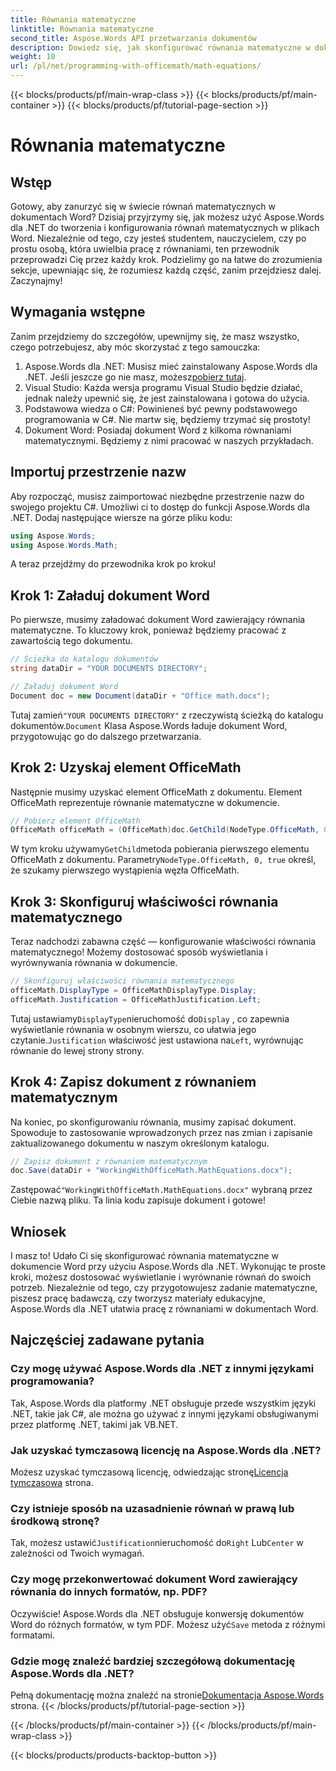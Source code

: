 ```yaml
---
title: Równania matematyczne
linktitle: Równania matematyczne
second_title: Aspose.Words API przetwarzania dokumentów
description: Dowiedz się, jak skonfigurować równania matematyczne w dokumentach Word za pomocą Aspose.Words dla .NET. Przewodnik krok po kroku z przykładami, często zadawanymi pytaniami i nie tylko.
weight: 10
url: /pl/net/programming-with-officemath/math-equations/
---
```


{{< blocks/products/pf/main-wrap-class >}}
{{< blocks/products/pf/main-container >}}
{{< blocks/products/pf/tutorial-page-section >}}

# Równania matematyczne

## Wstęp

Gotowy, aby zanurzyć się w świecie równań matematycznych w dokumentach Word? Dzisiaj przyjrzymy się, jak możesz użyć Aspose.Words dla .NET do tworzenia i konfigurowania równań matematycznych w plikach Word. Niezależnie od tego, czy jesteś studentem, nauczycielem, czy po prostu osobą, która uwielbia pracę z równaniami, ten przewodnik przeprowadzi Cię przez każdy krok. Podzielimy go na łatwe do zrozumienia sekcje, upewniając się, że rozumiesz każdą część, zanim przejdziesz dalej. Zaczynajmy!

## Wymagania wstępne

Zanim przejdziemy do szczegółów, upewnijmy się, że masz wszystko, czego potrzebujesz, aby móc skorzystać z tego samouczka:

1.  Aspose.Words dla .NET: Musisz mieć zainstalowany Aspose.Words dla .NET. Jeśli jeszcze go nie masz, możesz[pobierz tutaj](https://releases.aspose.com/words/net/).
2. Visual Studio: Każda wersja programu Visual Studio będzie działać, jednak należy upewnić się, że jest zainstalowana i gotowa do użycia.
3. Podstawowa wiedza o C#: Powinieneś być pewny podstawowego programowania w C#. Nie martw się, będziemy trzymać się prostoty!
4. Dokument Word: Posiadaj dokument Word z kilkoma równaniami matematycznymi. Będziemy z nimi pracować w naszych przykładach.

## Importuj przestrzenie nazw

Aby rozpocząć, musisz zaimportować niezbędne przestrzenie nazw do swojego projektu C#. Umożliwi ci to dostęp do funkcji Aspose.Words dla .NET. Dodaj następujące wiersze na górze pliku kodu:

```csharp
using Aspose.Words;
using Aspose.Words.Math;
```

A teraz przejdźmy do przewodnika krok po kroku!

## Krok 1: Załaduj dokument Word

Po pierwsze, musimy załadować dokument Word zawierający równania matematyczne. To kluczowy krok, ponieważ będziemy pracować z zawartością tego dokumentu.

```csharp
// Ścieżka do katalogu dokumentów
string dataDir = "YOUR DOCUMENTS DIRECTORY";

// Załaduj dokument Word
Document doc = new Document(dataDir + "Office math.docx");
```

 Tutaj zamień`"YOUR DOCUMENTS DIRECTORY"` z rzeczywistą ścieżką do katalogu dokumentów.`Document` Klasa Aspose.Words ładuje dokument Word, przygotowując go do dalszego przetwarzania.

## Krok 2: Uzyskaj element OfficeMath

Następnie musimy uzyskać element OfficeMath z dokumentu. Element OfficeMath reprezentuje równanie matematyczne w dokumencie.

```csharp
// Pobierz element OfficeMath
OfficeMath officeMath = (OfficeMath)doc.GetChild(NodeType.OfficeMath, 0, true);
```

 W tym kroku używamy`GetChild`metoda pobierania pierwszego elementu OfficeMath z dokumentu. Parametry`NodeType.OfficeMath, 0, true` określ, że szukamy pierwszego wystąpienia węzła OfficeMath.

## Krok 3: Skonfiguruj właściwości równania matematycznego

Teraz nadchodzi zabawna część — konfigurowanie właściwości równania matematycznego! Możemy dostosować sposób wyświetlania i wyrównywania równania w dokumencie.

```csharp
// Skonfiguruj właściwości równania matematycznego
officeMath.DisplayType = OfficeMathDisplayType.Display;
officeMath.Justification = OfficeMathJustification.Left;
```

 Tutaj ustawiamy`DisplayType`nieruchomość do`Display` , co zapewnia wyświetlanie równania w osobnym wierszu, co ułatwia jego czytanie.`Justification` właściwość jest ustawiona na`Left`, wyrównując równanie do lewej strony strony.

## Krok 4: Zapisz dokument z równaniem matematycznym

Na koniec, po skonfigurowaniu równania, musimy zapisać dokument. Spowoduje to zastosowanie wprowadzonych przez nas zmian i zapisanie zaktualizowanego dokumentu w naszym określonym katalogu.

```csharp
// Zapisz dokument z równaniem matematycznym
doc.Save(dataDir + "WorkingWithOfficeMath.MathEquations.docx");
```

 Zastępować`"WorkingWithOfficeMath.MathEquations.docx"` wybraną przez Ciebie nazwą pliku. Ta linia kodu zapisuje dokument i gotowe!

## Wniosek

I masz to! Udało Ci się skonfigurować równania matematyczne w dokumencie Word przy użyciu Aspose.Words dla .NET. Wykonując te proste kroki, możesz dostosować wyświetlanie i wyrównanie równań do swoich potrzeb. Niezależnie od tego, czy przygotowujesz zadanie matematyczne, piszesz pracę badawczą, czy tworzysz materiały edukacyjne, Aspose.Words dla .NET ułatwia pracę z równaniami w dokumentach Word.

## Najczęściej zadawane pytania

### Czy mogę używać Aspose.Words dla .NET z innymi językami programowania?
Tak, Aspose.Words dla platformy .NET obsługuje przede wszystkim języki .NET, takie jak C#, ale można go używać z innymi językami obsługiwanymi przez platformę .NET, takimi jak VB.NET.

### Jak uzyskać tymczasową licencję na Aspose.Words dla .NET?
 Możesz uzyskać tymczasową licencję, odwiedzając stronę[Licencja tymczasowa](https://purchase.aspose.com/temporary-license/) strona.

### Czy istnieje sposób na uzasadnienie równań w prawą lub środkową stronę?
 Tak, możesz ustawić`Justification`nieruchomość do`Right` Lub`Center` w zależności od Twoich wymagań.

### Czy mogę przekonwertować dokument Word zawierający równania do innych formatów, np. PDF?
Oczywiście! Aspose.Words dla .NET obsługuje konwersję dokumentów Word do różnych formatów, w tym PDF. Możesz użyć`Save` metoda z różnymi formatami.

### Gdzie mogę znaleźć bardziej szczegółową dokumentację Aspose.Words dla .NET?
 Pełną dokumentację można znaleźć na stronie[Dokumentacja Aspose.Words](https://reference.aspose.com/words/net/) strona.
{{< /blocks/products/pf/tutorial-page-section >}}

{{< /blocks/products/pf/main-container >}}
{{< /blocks/products/pf/main-wrap-class >}}

{{< blocks/products/products-backtop-button >}}
